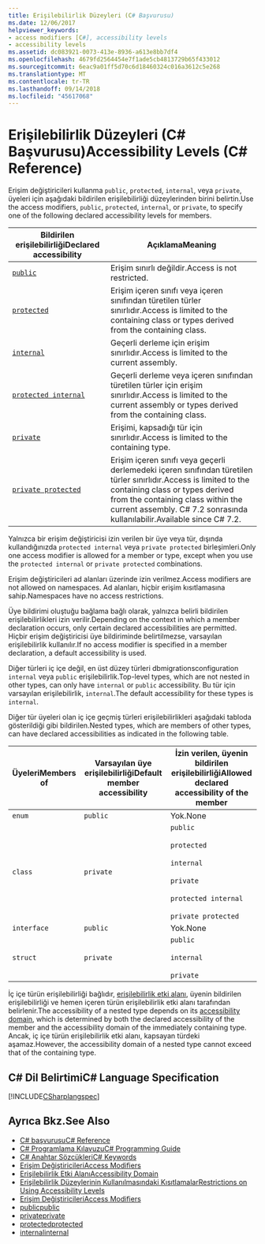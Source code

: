 ```yaml
---
title: Erişilebilirlik Düzeyleri (C# Başvurusu)
ms.date: 12/06/2017
helpviewer_keywords:
- access modifiers [C#], accessibility levels
- accessibility levels
ms.assetid: dc083921-0073-413e-8936-a613e8bb7df4
ms.openlocfilehash: 4679fd2564454e7f1ade5cb4813729b65f433012
ms.sourcegitcommit: 6eac9a01ff5d70c6d18460324c016a3612c5e268
ms.translationtype: MT
ms.contentlocale: tr-TR
ms.lasthandoff: 09/14/2018
ms.locfileid: "45617068"
---
```

# <a name="accessibility-levels-c-reference"></a><span data-ttu-id="b7f60-102">Erişilebilirlik Düzeyleri (C# Başvurusu)</span><span class="sxs-lookup"><span data-stu-id="b7f60-102">Accessibility Levels (C# Reference)</span></span>

<span data-ttu-id="b7f60-103">Erişim değiştiricileri kullanma `public`, `protected`, `internal`, veya `private`, üyeleri için aşağıdaki bildirilen erişilebilirliği düzeylerinden birini belirtin.</span><span class="sxs-lookup"><span data-stu-id="b7f60-103">Use the access modifiers, `public`, `protected`, `internal`, or `private`, to specify one of the following declared accessibility levels for members.</span></span>  
  
|<span data-ttu-id="b7f60-104">Bildirilen erişilebilirliği</span><span class="sxs-lookup"><span data-stu-id="b7f60-104">Declared accessibility</span></span>|<span data-ttu-id="b7f60-105">Açıklama</span><span class="sxs-lookup"><span data-stu-id="b7f60-105">Meaning</span></span>|  
|----------------------------|-------------|  
|[`public`](public.md)|<span data-ttu-id="b7f60-106">Erişim sınırlı değildir.</span><span class="sxs-lookup"><span data-stu-id="b7f60-106">Access is not restricted.</span></span>|  
|[`protected`](protected.md)|<span data-ttu-id="b7f60-107">Erişim içeren sınıfı veya içeren sınıfından türetilen türler sınırlıdır.</span><span class="sxs-lookup"><span data-stu-id="b7f60-107">Access is limited to the containing class or types derived from the containing class.</span></span>|  
|[`internal`](internal.md)|<span data-ttu-id="b7f60-108">Geçerli derleme için erişim sınırlıdır.</span><span class="sxs-lookup"><span data-stu-id="b7f60-108">Access is limited to the current assembly.</span></span>|  
|[`protected internal`](protected-internal.md)|<span data-ttu-id="b7f60-109">Geçerli derleme veya içeren sınıfından türetilen türler için erişim sınırlıdır.</span><span class="sxs-lookup"><span data-stu-id="b7f60-109">Access is limited to the current assembly or types derived from the containing class.</span></span>|  
|[`private`](private.md)|<span data-ttu-id="b7f60-110">Erişimi, kapsadığı tür için sınırlıdır.</span><span class="sxs-lookup"><span data-stu-id="b7f60-110">Access is limited to the containing type.</span></span>|  
|[`private protected`](private-protected.md)|<span data-ttu-id="b7f60-111">Erişim içeren sınıfı veya geçerli derlemedeki içeren sınıfından türetilen türler sınırlıdır.</span><span class="sxs-lookup"><span data-stu-id="b7f60-111">Access is limited to the containing class or types derived from the containing class within the current assembly.</span></span> <span data-ttu-id="b7f60-112">C# 7.2 sonrasında kullanılabilir.</span><span class="sxs-lookup"><span data-stu-id="b7f60-112">Available since C# 7.2.</span></span> |  
  
 <span data-ttu-id="b7f60-113">Yalnızca bir erişim değiştiricisi izin verilen bir üye veya tür, dışında kullandığınızda `protected internal` veya `private protected` birleşimleri.</span><span class="sxs-lookup"><span data-stu-id="b7f60-113">Only one access modifier is allowed for a member or type, except when you use the `protected internal` or `private protected` combinations.</span></span>  
  
 <span data-ttu-id="b7f60-114">Erişim değiştiricileri ad alanları üzerinde izin verilmez.</span><span class="sxs-lookup"><span data-stu-id="b7f60-114">Access modifiers are not allowed on namespaces.</span></span> <span data-ttu-id="b7f60-115">Ad alanları, hiçbir erişim kısıtlamasına sahip.</span><span class="sxs-lookup"><span data-stu-id="b7f60-115">Namespaces have no access restrictions.</span></span>  
  
 <span data-ttu-id="b7f60-116">Üye bildirimi oluştuğu bağlama bağlı olarak, yalnızca belirli bildirilen erişilebilirlikleri izin verilir.</span><span class="sxs-lookup"><span data-stu-id="b7f60-116">Depending on the context in which a member declaration occurs, only certain declared accessibilities are permitted.</span></span> <span data-ttu-id="b7f60-117">Hiçbir erişim değiştiricisi üye bildiriminde belirtilmezse, varsayılan erişilebilirlik kullanılır.</span><span class="sxs-lookup"><span data-stu-id="b7f60-117">If no access modifier is specified in a member declaration, a default accessibility is used.</span></span>  
  
 <span data-ttu-id="b7f60-118">Diğer türleri iç içe değil, en üst düzey türleri dbmigrationsconfiguration `internal` veya `public` erişilebilirlik.</span><span class="sxs-lookup"><span data-stu-id="b7f60-118">Top-level types, which are not nested in other types, can only have `internal` or `public` accessibility.</span></span> <span data-ttu-id="b7f60-119">Bu tür için varsayılan erişilebilirlik, `internal`.</span><span class="sxs-lookup"><span data-stu-id="b7f60-119">The default accessibility for these types is `internal`.</span></span>  
  
 <span data-ttu-id="b7f60-120">Diğer tür üyeleri olan iç içe geçmiş türleri erişilebilirlikleri aşağıdaki tabloda gösterildiği gibi bildirilen.</span><span class="sxs-lookup"><span data-stu-id="b7f60-120">Nested types, which are members of other types, can have declared accessibilities as indicated in the following table.</span></span>  
  
|<span data-ttu-id="b7f60-121">Üyeleri</span><span class="sxs-lookup"><span data-stu-id="b7f60-121">Members of</span></span>|<span data-ttu-id="b7f60-122">Varsayılan üye erişilebilirliği</span><span class="sxs-lookup"><span data-stu-id="b7f60-122">Default member accessibility</span></span>|<span data-ttu-id="b7f60-123">İzin verilen, üyenin bildirilen erişilebilirliği</span><span class="sxs-lookup"><span data-stu-id="b7f60-123">Allowed declared accessibility of the member</span></span>|  
|----------------|----------------------------------|--------------------------------------------------|  
|`enum`|`public`|<span data-ttu-id="b7f60-124">Yok.</span><span class="sxs-lookup"><span data-stu-id="b7f60-124">None</span></span>|  
|`class`|`private`|`public`<br /><br /> `protected`<br /><br /> `internal`<br /><br /> `private`<br /><br /> `protected internal` <br /><br />`private protected`|  
|`interface`|`public`|<span data-ttu-id="b7f60-125">Yok.</span><span class="sxs-lookup"><span data-stu-id="b7f60-125">None</span></span>|  
|`struct`|`private`|`public`<br /><br /> `internal`<br /><br /> `private`|  
  
 <span data-ttu-id="b7f60-126">İç içe türün erişilebilirliği bağlıdır, [erişilebilirlik etki alanı](../../../csharp/language-reference/keywords/accessibility-domain.md), üyenin bildirilen erişilebilirliği ve hemen içeren türün erişilebilirlik etki alanı tarafından belirlenir.</span><span class="sxs-lookup"><span data-stu-id="b7f60-126">The accessibility of a nested type depends on its [accessibility domain](../../../csharp/language-reference/keywords/accessibility-domain.md), which is determined by both the declared accessibility of the member and the accessibility domain of the immediately containing type.</span></span> <span data-ttu-id="b7f60-127">Ancak, iç içe türün erişilebilirlik etki alanı, kapsayan türdeki aşamaz.</span><span class="sxs-lookup"><span data-stu-id="b7f60-127">However, the accessibility domain of a nested type cannot exceed that of the containing type.</span></span>  
  
## <a name="c-language-specification"></a><span data-ttu-id="b7f60-128">C# Dil Belirtimi</span><span class="sxs-lookup"><span data-stu-id="b7f60-128">C# Language Specification</span></span>  
 [!INCLUDE[CSharplangspec](~/includes/csharplangspec-md.md)]  
  
## <a name="see-also"></a><span data-ttu-id="b7f60-129">Ayrıca Bkz.</span><span class="sxs-lookup"><span data-stu-id="b7f60-129">See Also</span></span>  
- [<span data-ttu-id="b7f60-130">C# başvurusu</span><span class="sxs-lookup"><span data-stu-id="b7f60-130">C# Reference</span></span>](../../../csharp/language-reference/index.md)  
- [<span data-ttu-id="b7f60-131">C# Programlama Kılavuzu</span><span class="sxs-lookup"><span data-stu-id="b7f60-131">C# Programming Guide</span></span>](../../../csharp/programming-guide/index.md)  
- [<span data-ttu-id="b7f60-132">C# Anahtar Sözcükleri</span><span class="sxs-lookup"><span data-stu-id="b7f60-132">C# Keywords</span></span>](../../../csharp/language-reference/keywords/index.md)  
- [<span data-ttu-id="b7f60-133">Erişim Değiştiricileri</span><span class="sxs-lookup"><span data-stu-id="b7f60-133">Access Modifiers</span></span>](../../../csharp/language-reference/keywords/access-modifiers.md)  
- [<span data-ttu-id="b7f60-134">Erişilebilirlik Etki Alanı</span><span class="sxs-lookup"><span data-stu-id="b7f60-134">Accessibility Domain</span></span>](../../../csharp/language-reference/keywords/accessibility-domain.md)  
- [<span data-ttu-id="b7f60-135">Erişilebilirlik Düzeylerinin Kullanılmasındaki Kısıtlamalar</span><span class="sxs-lookup"><span data-stu-id="b7f60-135">Restrictions on Using Accessibility Levels</span></span>](../../../csharp/language-reference/keywords/restrictions-on-using-accessibility-levels.md)  
- [<span data-ttu-id="b7f60-136">Erişim Değiştiricileri</span><span class="sxs-lookup"><span data-stu-id="b7f60-136">Access Modifiers</span></span>](../../../csharp/programming-guide/classes-and-structs/access-modifiers.md)  
- [<span data-ttu-id="b7f60-137">public</span><span class="sxs-lookup"><span data-stu-id="b7f60-137">public</span></span>](../../../csharp/language-reference/keywords/public.md)  
- [<span data-ttu-id="b7f60-138">private</span><span class="sxs-lookup"><span data-stu-id="b7f60-138">private</span></span>](../../../csharp/language-reference/keywords/private.md)  
- [<span data-ttu-id="b7f60-139">protected</span><span class="sxs-lookup"><span data-stu-id="b7f60-139">protected</span></span>](../../../csharp/language-reference/keywords/protected.md)  
- [<span data-ttu-id="b7f60-140">internal</span><span class="sxs-lookup"><span data-stu-id="b7f60-140">internal</span></span>](../../../csharp/language-reference/keywords/internal.md)
